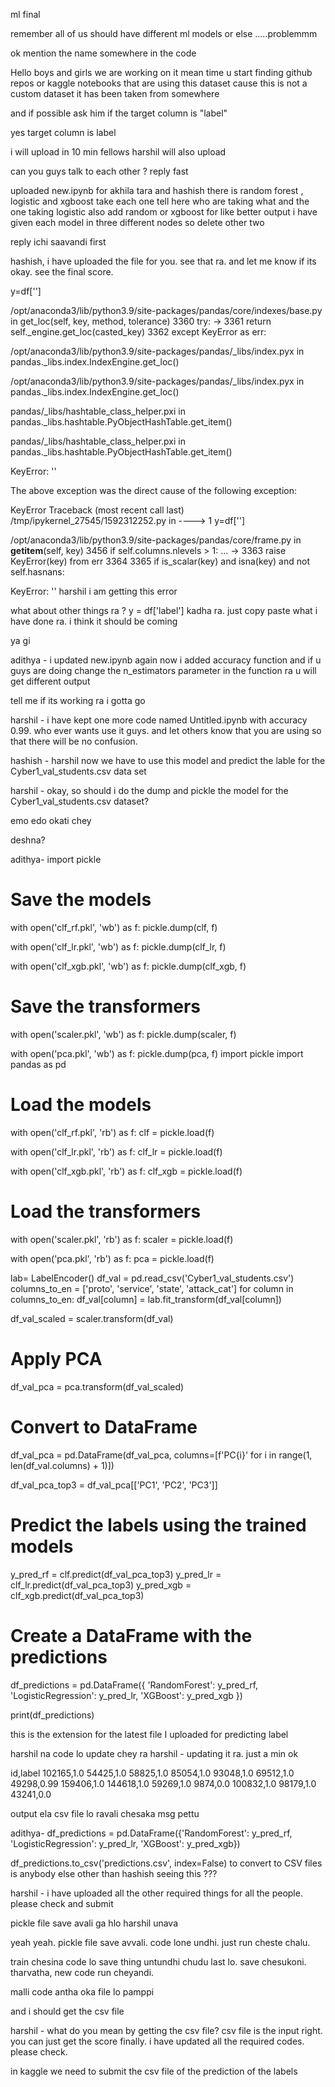 ml final


remember all of us should have different ml models or else .....problemmm


                             
ok
mention the name
somewhere in the code

Hello boys and girls we are working on it 
mean time u start finding github repos or kaggle notebooks that are using this dataset cause this is not a custom dataset it has been taken from somewhere


and if possible ask him if the target column is "label"


yes target column is label


i will upload in 10 min fellows harshil will also upload

can you guys talk to each other ?
reply fast


uploaded new.ipynb for akhila tara and hashish
there is random forest , logistic and xgboost 
take each one tell here  who are taking what and the one taking logistic also add random or xgboost for like better output
i have given each model in three different nodes so delete other two 

reply ichi saavandi first

hashish, i have uploaded the file for you. see that ra. and let me know if its okay. see the final score.


y=df['']


/opt/anaconda3/lib/python3.9/site-packages/pandas/core/indexes/base.py in get_loc(self, key, method, tolerance)
   3360             try:
-> 3361                 return self._engine.get_loc(casted_key)
   3362             except KeyError as err:

/opt/anaconda3/lib/python3.9/site-packages/pandas/_libs/index.pyx in pandas._libs.index.IndexEngine.get_loc()

/opt/anaconda3/lib/python3.9/site-packages/pandas/_libs/index.pyx in pandas._libs.index.IndexEngine.get_loc()

pandas/_libs/hashtable_class_helper.pxi in pandas._libs.hashtable.PyObjectHashTable.get_item()

pandas/_libs/hashtable_class_helper.pxi in pandas._libs.hashtable.PyObjectHashTable.get_item()

KeyError: ''

The above exception was the direct cause of the following exception:

KeyError                                  Traceback (most recent call last)
/tmp/ipykernel_27545/1592312252.py in <module>
----> 1 y=df['']

/opt/anaconda3/lib/python3.9/site-packages/pandas/core/frame.py in __getitem__(self, key)
   3456             if self.columns.nlevels > 1:
...
-> 3363                 raise KeyError(key) from err
   3364 
   3365         if is_scalar(key) and isna(key) and not self.hasnans:

KeyError: ''
harshil i am getting this error


what about other things ra ?
y = df['label'] kadha ra. just copy paste what i have done ra. i think it should be coming

ya gi

adithya - i updated new.ipynb again now i added accuracy function and if u guys are doing change the n_estimators parameter in the function ra u will get different output

tell me if its working ra i gotta go


harshil - i have kept one more code named Untitled.ipynb with accuracy 0.99. who ever wants use it guys. and let others know that you are using so that there will be no confusion.




hashish - harshil now we have to use this model and predict the lable for the Cyber1_val_students.csv data set

harshil - okay, so should i do the dump and pickle the model for the Cyber1_val_students.csv dataset?

emo edo okati chey


deshna?

adithya-
 import pickle

# Save the models
with open('clf_rf.pkl', 'wb') as f:
    pickle.dump(clf, f)

with open('clf_lr.pkl', 'wb') as f:
    pickle.dump(clf_lr, f)

with open('clf_xgb.pkl', 'wb') as f:
    pickle.dump(clf_xgb, f)

# Save the transformers
with open('scaler.pkl', 'wb') as f:
    pickle.dump(scaler, f)

with open('pca.pkl', 'wb') as f:
    pickle.dump(pca, f)
import pickle
import pandas as pd

# Load the models
with open('clf_rf.pkl', 'rb') as f:
    clf = pickle.load(f)

with open('clf_lr.pkl', 'rb') as f:
    clf_lr = pickle.load(f)

with open('clf_xgb.pkl', 'rb') as f:
    clf_xgb = pickle.load(f)

# Load the transformers
with open('scaler.pkl', 'rb') as f:
    scaler = pickle.load(f)

with open('pca.pkl', 'rb') as f:
    pca = pickle.load(f)


lab= LabelEncoder()
df_val = pd.read_csv('Cyber1_val_students.csv')
columns_to_en = ['proto', 'service', 'state', 'attack_cat']
for column in columns_to_en:
    df_val[column] = lab.fit_transform(df_val[column])

df_val_scaled = scaler.transform(df_val)

# Apply PCA
df_val_pca = pca.transform(df_val_scaled)

# Convert to DataFrame
df_val_pca = pd.DataFrame(df_val_pca, columns=[f'PC{i}' for i in range(1, len(df_val.columns) + 1)])

df_val_pca_top3 = df_val_pca[['PC1', 'PC2', 'PC3']]

# Predict the labels using the trained models
y_pred_rf = clf.predict(df_val_pca_top3)
y_pred_lr = clf_lr.predict(df_val_pca_top3)
y_pred_xgb = clf_xgb.predict(df_val_pca_top3)

# Create a DataFrame with the predictions
df_predictions = pd.DataFrame({
    'RandomForest': y_pred_rf,
    'LogisticRegression': y_pred_lr,
    'XGBoost': y_pred_xgb
})

print(df_predictions)


this is the extension for the latest file I uploaded for predicting label 


harshil na code lo update chey ra
harshil - updating it ra. just a min
ok


id,label
102165,1.0
54425,1.0
58825,1.0
85054,1.0
93048,1.0
69512,1.0
49298,0.99
159406,1.0
144618,1.0
59269,1.0
9874,0.0
100832,1.0
98179,1.0
43241,0.0

output ela csv file lo ravali
chesaka msg pettu


adithya-
df_predictions = pd.DataFrame({'RandomForest': y_pred_rf, 'LogisticRegression': y_pred_lr, 'XGBoost': y_pred_xgb})


df_predictions.to_csv('predictions.csv', index=False)
to convert to CSV files is anybody else other than hashish seeing this ???



harshil - i have uploaded all the other required things for all the people. please check and submit


pickle file save avali ga
hlo harshil unava


yeah yeah. pickle file save avvali. code lone undhi. just run cheste chalu. 


train chesina code lo save thing untundhi chudu last lo. save chesukoni. tharvatha, new code run cheyandi. 

malli code antha oka file lo pamppi

and i should get the csv file

harshil - what do you mean by getting the csv file? csv file is the input right. you can just get the score finally. i have updated all the required codes. please check.



in kaggle we need to submit the csv file of the prediction of the labels 
